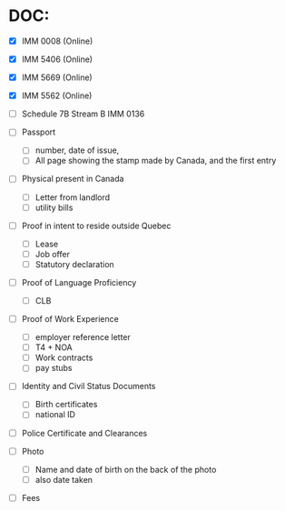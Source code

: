 # DOC:
- [x] IMM 0008 (Online)
- [x] IMM 5406  (Online)
- [x] IMM 5669 (Online)
- [x] IMM 5562 (Online)  
- [ ] Schedule 7B Stream B IMM 0136

- [ ] Passport
	- [ ] number, date of issue,
	- [ ] All page showing the stamp made by Canada, and the first entry
- [ ] Physical present in Canada
	- [ ] Letter from landlord
	- [ ] utility bills
- [ ] Proof in intent to reside outside Quebec
	- [ ] Lease 
	- [ ] Job offer
	- [ ] Statutory declaration
- [ ] Proof of Language Proficiency
	- [ ] CLB
- [ ] Proof of Work Experience
	- [ ] employer reference letter
	- [ ] T4 + NOA
	- [ ] Work contracts
	- [ ] pay stubs
- [ ] Identity and Civil Status Documents
	- [ ] Birth certificates
	- [ ]  national ID
- [ ] Police Certificate and Clearances
- [ ] Photo
	- [ ] Name and date of birth on the back of the photo
	- [ ] also date taken
- [ ] Fees